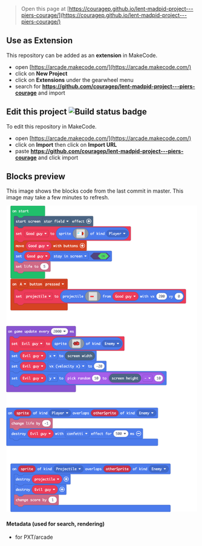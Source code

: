  


> Open this page at [https://couragep.github.io/lent-madpid-project---piers-courage/](https://couragep.github.io/lent-madpid-project---piers-courage/)

## Use as Extension

This repository can be added as an **extension** in MakeCode.

* open [https://arcade.makecode.com/](https://arcade.makecode.com/)
* click on **New Project**
* click on **Extensions** under the gearwheel menu
* search for **https://github.com/couragep/lent-madpid-project---piers-courage** and import

## Edit this project ![Build status badge](https://github.com/couragep/lent-madpid-project---piers-courage/workflows/MakeCode/badge.svg)

To edit this repository in MakeCode.

* open [https://arcade.makecode.com/](https://arcade.makecode.com/)
* click on **Import** then click on **Import URL**
* paste **https://github.com/couragep/lent-madpid-project---piers-courage** and click import

## Blocks preview

This image shows the blocks code from the last commit in master.
This image may take a few minutes to refresh.

![A rendered view of the blocks](https://github.com/couragep/lent-madpid-project---piers-courage/raw/master/.github/makecode/blocks.png)

#### Metadata (used for search, rendering)

* for PXT/arcade
<script src="https://makecode.com/gh-pages-embed.js"></script><script>makeCodeRender("{{ site.makecode.home_url }}", "{{ site.github.owner_name }}/{{ site.github.repository_name }}");</script>
